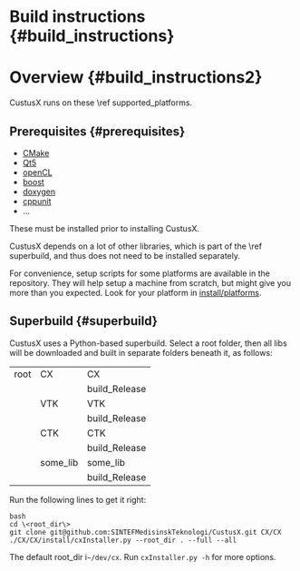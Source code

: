 Build instructions {#build_instructions}
===================

Overview {#build_instructions2}
===================

CustusX runs on these \ref supported_platforms.

Prerequisites {#prerequisites}
------------------------

 * [CMake](http://www.cmake.org/)
 * [Qt5](http://qt-project.org/)
 * [openCL](https://www.khronos.org/opencl/)
 * [boost](http://www.boost.org/)
 * [doxygen](http://www.doxygen.org/)
 * [cppunit](http://sourceforge.net/projects/cppunit/)
 * ... 

These must be installed prior to installing CustusX.

CustusX depends on a lot of other libraries, which is part of the \ref superbuild,
and thus does not need to be installed separately. 

For convenience, setup scripts for some platforms are available in the 
repository. They will help setup a machine from scratch, but might give 
you more than you expected. Look for your platform in 
[install/platforms](../../../install/platforms).

## Superbuild {#superbuild}

CustusX uses a Python-based superbuild. Select a root folder, then all libs 
will be downloaded and built in separate folders beneath it, as follows:

|        |          |                |
| ------ | ----     | -------------- |
| root   | CX       | CX             |
|        |          | build_Release  |
|        | VTK      | VTK            |
|        |          | build_Release  |
|        | CTK      | CTK            |
|        |          | build_Release  |
|        | some_lib | some_lib       |
|        |          | build_Release  |

Run the following lines to get it right:

	bash
	cd \<root_dir\>
	git clone git@github.com:SINTEFMedisinskTeknologi/CustusX.git CX/CX
	./CX/CX/install/cxInstaller.py --root_dir . --full --all

The default root_dir i`~/dev/cx`. Run `cxInstaller.py -h` for more options.
